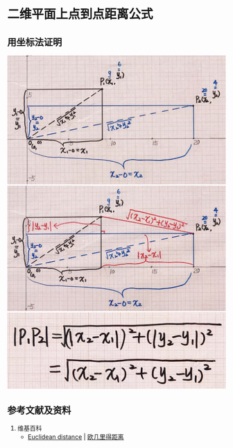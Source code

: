 # 二维平面上点到点距离公式

## 用坐标法证明

![](/images/线性代数/用坐标法验证向量的运算法则/距离公式/二维平面上点到点距离公式/1a1.jpg)
![](/images/线性代数/用坐标法验证向量的运算法则/距离公式/二维平面上点到点距离公式/1a2.jpg)
![](/images/线性代数/用坐标法验证向量的运算法则/距离公式/二维平面上点到点距离公式/1a3.jpg)

## 参考文献及资料

1. 维基百科
	- [Euclidean distance](https://en.wikipedia.org/wiki/Euclidean_distance) | [欧几里得距离](https://zh.wikipedia.org/wiki/欧几里得距离) 

